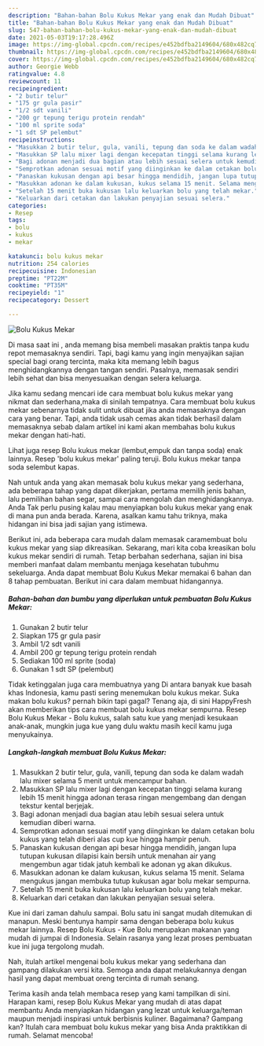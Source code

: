 ```yaml
---
description: "Bahan-bahan Bolu Kukus Mekar yang enak dan Mudah Dibuat"
title: "Bahan-bahan Bolu Kukus Mekar yang enak dan Mudah Dibuat"
slug: 547-bahan-bahan-bolu-kukus-mekar-yang-enak-dan-mudah-dibuat
date: 2021-05-03T19:17:28.496Z
image: https://img-global.cpcdn.com/recipes/e452bdfba2149604/680x482cq70/bolu-kukus-mekar-foto-resep-utama.jpg
thumbnail: https://img-global.cpcdn.com/recipes/e452bdfba2149604/680x482cq70/bolu-kukus-mekar-foto-resep-utama.jpg
cover: https://img-global.cpcdn.com/recipes/e452bdfba2149604/680x482cq70/bolu-kukus-mekar-foto-resep-utama.jpg
author: Georgie Webb
ratingvalue: 4.8
reviewcount: 11
recipeingredient:
- "2 butir telur"
- "175 gr gula pasir"
- "1/2 sdt vanili"
- "200 gr tepung terigu protein rendah"
- "100 ml sprite soda"
- "1 sdt SP pelembut"
recipeinstructions:
- "Masukkan 2 butir telur, gula, vanili, tepung dan soda ke dalam wadah lalu mixer selama 5 menit untuk mencampur bahan."
- "Masukkan SP lalu mixer lagi dengan kecepatan tinggi selama kurang lebih 15 menit hingga adonan terasa ringan mengembang dan dengan tekstur kental berjejak."
- "Bagi adonan menjadi dua bagian atau lebih sesuai selera untuk kemudian diberi warna."
- "Semprotkan adonan sesuai motif yang diinginkan ke dalam cetakan bolu kukus yang telah diberi alas cup kue hingga hampir penuh."
- "Panaskan kukusan dengan api besar hingga mendidih, jangan lupa tutupan kukusan dilapisi kain bersih untuk menahan air yang mengembun agar tidak jatuh kembali ke adonan yg akan dikukus."
- "Masukkan adonan ke dalam kukusan, kukus selama 15 menit. Selama mengukus jangan membuka tutup kukusan agar bolu mekar sempurna."
- "Setelah 15 menit buka kukusan lalu keluarkan bolu yang telah mekar."
- "Keluarkan dari cetakan dan lakukan penyajian sesuai selera."
categories:
- Resep
tags:
- bolu
- kukus
- mekar

katakunci: bolu kukus mekar 
nutrition: 254 calories
recipecuisine: Indonesian
preptime: "PT22M"
cooktime: "PT35M"
recipeyield: "1"
recipecategory: Dessert

---
```



![Bolu Kukus Mekar](https://img-global.cpcdn.com/recipes/e452bdfba2149604/680x482cq70/bolu-kukus-mekar-foto-resep-utama.jpg)

Di masa  saat ini , anda memang bisa membeli masakan praktis tanpa kudu repot memasaknya sendiri. Tapi, bagi kamu yang ingin menyajikan sajian special bagi orang tercinta, maka kita memang lebih bagus menghidangkannya dengan tangan sendiri. Pasalnya, memasak sendiri lebih sehat dan bisa menyesuaikan dengan selera keluarga.

Jika kamu sedang mencari ide cara membuat bolu kukus mekar yang nikmat dan sederhana,maka di sinilah tempatnya. Cara membuat bolu kukus mekar  sebenarnya tidak sulit untuk dibuat jika anda memasaknya dengan cara yang benar. Tapi, anda tidak usah cemas akan tidak berhasil dalam memasaknya 
sebab dalam artikel ini kami akan membahas bolu kukus mekar dengan hati-hati.  

Lihat juga resep Bolu kukus mekar (lembut,empuk dan tanpa soda) enak lainnya. Resep &#39;bolu kukus mekar&#39; paling teruji. Bolu kukus mekar tanpa soda selembut kapas.

Nah untuk anda yang akan memasak bolu kukus mekar yang sederhana, ada beberapa tahap yang dapat dikerjakan, pertama memilih jenis bahan, lalu pemilihan bahan segar, sampai cara mengolah dan menghidangkannya. Anda Tak perlu pusing kalau mau menyiapkan bolu kukus mekar yang enak di mana pun anda berada. Karena, asalkan kamu  tahu triknya, maka hidangan ini bisa jadi sajian yang istimewa.

Berikut ini, ada beberapa cara mudah dalam memasak caramembuat bolu kukus mekar yang siap dikreasikan. Sekarang, mari kita coba kreasikan bolu kukus mekar sendiri di rumah. Tetap berbahan sederhana, sajian ini bisa memberi manfaat dalam membantu menjaga kesehatan tubuhmu sekeluarga. Anda dapat membuat Bolu Kukus Mekar memakai 6 bahan dan 8 tahap pembuatan. Berikut ini cara dalam membuat hidangannya.

<!--inarticleads1-->

##### Bahan-bahan dan bumbu yang diperlukan untuk pembuatan Bolu Kukus Mekar:

1. Gunakan 2 butir telur
1. Siapkan 175 gr gula pasir
1. Ambil 1/2 sdt vanili
1. Ambil 200 gr tepung terigu protein rendah
1. Sediakan 100 ml sprite (soda)
1. Gunakan 1 sdt SP (pelembut)


Tidak ketinggalan juga cara membuatnya yang Di antara banyak kue basah khas Indonesia, kamu pasti sering menemukan bolu kukus mekar. Suka makan bolu kukus? pernah bikin tapi gagal? Tenang aja, di sini HappyFresh akan memberikan tips cara membuat bolu kukus mekar sempurna. Resep Bolu Kukus Mekar - Bolu kukus, salah satu kue yang menjadi kesukaan anak-anak, mungkin juga kue yang dulu waktu masih kecil kamu juga menyukainya. 

<!--inarticleads2-->

##### Langkah-langkah membuat Bolu Kukus Mekar:

1. Masukkan 2 butir telur, gula, vanili, tepung dan soda ke dalam wadah lalu mixer selama 5 menit untuk mencampur bahan.
1. Masukkan SP lalu mixer lagi dengan kecepatan tinggi selama kurang lebih 15 menit hingga adonan terasa ringan mengembang dan dengan tekstur kental berjejak.
1. Bagi adonan menjadi dua bagian atau lebih sesuai selera untuk kemudian diberi warna.
1. Semprotkan adonan sesuai motif yang diinginkan ke dalam cetakan bolu kukus yang telah diberi alas cup kue hingga hampir penuh.
1. Panaskan kukusan dengan api besar hingga mendidih, jangan lupa tutupan kukusan dilapisi kain bersih untuk menahan air yang mengembun agar tidak jatuh kembali ke adonan yg akan dikukus.
1. Masukkan adonan ke dalam kukusan, kukus selama 15 menit. Selama mengukus jangan membuka tutup kukusan agar bolu mekar sempurna.
1. Setelah 15 menit buka kukusan lalu keluarkan bolu yang telah mekar.
1. Keluarkan dari cetakan dan lakukan penyajian sesuai selera.


Kue ini dari zaman dahulu sampai. Bolu satu ini sangat mudah ditemukan di manapun. Meski bentunya hampir sama dengan beberapa bolu kukus mekar lainnya. Resep Bolu Kukus - Kue Bolu merupakan makanan yang mudah di jumpai di Indonesia. Selain rasanya yang lezat proses pembuatan kue ini juga tergolong mudah. 

Nah, itulah artikel mengenai  bolu kukus mekar  yang sederhana dan gampang dilakukan versi kita. Semoga anda dapat melakukannya dengan hasil yang dapat membuat oreng tercinta di rumah senang. 

Terima kasih anda telah membaca resep yang kami tampilkan di sini. Harapan kami, resep  Bolu Kukus Mekar yang mudah di atas dapat membantu Anda menyiapkan hidangan yang lezat untuk keluarga/teman maupun menjadi inspirasi untuk berbisnis kuliner. Bagaimana? Gampang kan? Itulah cara membuat bolu kukus mekar yang bisa Anda praktikkan di rumah. Selamat mencoba!

